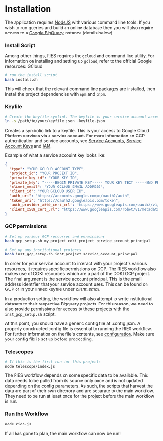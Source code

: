# Installation

The application requires [NodeJS] with various command line tools. If you wish to run queries and build an online database then you will also require access to a [Google BigQuery][BigQuery] instance (details below).

### Install Script
Among other things, RIES requires the `gcloud` and command line utility. For information on installing and setting up `gcloud`, refer to the official Google resources: [GCloud][gcloud]

```bash
# run the install script
bash install.sh 
```

This will check that the relevant command line packages are installed, then install the project dependencies with `npm` and `pnpm`.

### Keyfile
```bash
# Create the keyfile symlink. The keyfile is your service account access to Google Cloud Platform services
ln -s /path/to/your/keyfile.json .keyfile.json
```
Creates a symbolic link to a keyfile. This is your access to Google Cloud Platform services via a service account. For more information on GCP authentication and service accounts, see [Service Accounts][service accounts], [Service Account Keys][service account keys] and [IAM].

Example of what a service accouint key looks like:
```json
{
  "type": "YOUR GCLOUD ACCOUNT TYPE",
  "project_id": "YOUR PROJECT ID",
  "private_key_id": "YOUR KEY ID",
  "private_key": "-----BEGIN PRIVATE KEY----- YOUR KEY TEXT -----END PRIVATE KEY-----\n",
  "client_email": "YOUR GCLOUD EMAIL ADDRESS",
  "client_id": "YOUR GCLOUD USER ID",
  "auth_uri": "https://accounts.google.com/o/oauth2/auth",
  "token_uri": "https://oauth2.googleapis.com/token",
  "auth_provider_x509_cert_url": "https://www.googleapis.com/oauth2/v1/certs",
  "client_x509_cert_url": "https://www.googleapis.com/robot/v1/metadata/x509/YOUR CERTIFICATE ADDRESS"
}
```

### GCP permissions
```bash
# Set up various GCP resources and permissions
bash gcp_setup.sh my_project coki_project service_account_principal

# Set up any institutional projects
bash inst_gcp_setup.sh inst_project service_account_principal
```

In order for your service account to interact with your project's various resources, it requires specific permissions on GCP. The RIES workflow also makes use of COKI resources, which are a part of the COKI GCP project. The final argument is the service account principal. This is the email address identifier that your service account uses. This can be found on GCP or in your linked keyfile under *client_email*.

In a production setting, the workflow will also attempt to write institutional datasets to their respective Bigquery projects. For this reason, we need to also provide permissions for access to these projects with the `inst_gcp_setup.sh` script.

At this point, you should have a generic config file at .config.json. A properly conctructed config file is essential to running the RIES workflow. For further information on the file's contents, see [configuration]. Make sure your config file is set up before proceeding.

### Telescopes
```bash
# If this is the first run for this project:
node telescope/index.js
```
The RIES workflow depends on some specific data to be available. This data needs to be pulled from its source only once and is not updated depending on the config parameters. As such, the scripts that harvest the data are part of their own directory and are separate to the main workflow. They need to be run at least once for the project before the main workflow is run.

### Run the Workflow
```bash
node ries.js
```
If all has gone to plan, the main workflow can now be run!

<!-- links -->
[NodeJS]: <https://nodejs.org/en/download/>
[BigQuery]: <https://cloud.google.com/bigquery/>
[IAM]: <https://cloud.google.com/iam>
[keyfile]: <https://cloud.google.com/bigquery/docs/authentication/service-account-file>
[JSON]: <https://www.json.org/json-en.html>
[configuration]: <configuration.md>
[service accounts]: <https://cloud.google.com/iam/docs/service-account-overview>
[service account keys]: <https://cloud.google.com/iam/docs/service-account-creds#key-types>
[gcloud]: <https://cloud.google.com/sdk/docs/install>
